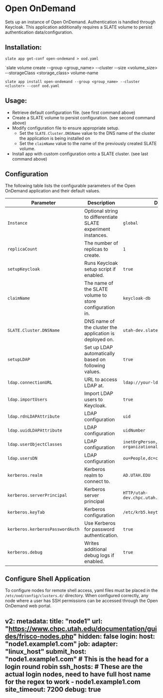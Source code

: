 # Open OnDemand

Sets up an instance of Open OnDemand.
Authentication is handled through Keycloak.
This application additionally requires a SLATE volume to persist authentication data/configuration.

## Installation:

`slate app get-conf open-ondemand > ood.yaml`

`slate volume create --group <group_name> --cluster <cluster> --size <volume_size> --storageClass <storage_class> volume-name

`slate app install open-ondemand --group <group_name> --cluster <cluster> --conf ood.yaml`


## Usage:

* Retrieve default configuration file. (see first command above)
* Create a SLATE volume to persist configuration. (see second command above)
* Modify configuration file to ensure appropriate setup.
	* Set the `SLATE.Cluster.DNSName` value to the DNS name of the cluster the application is being installed on
	* Set the `claimName` value to the name of the previously created SLATE volume.
* Install app with custom configuration onto a SLATE cluster. (see last command above)


## Configuration

The following table lists the configurable parameters of the Open OnDemand application and their default values.

|           Parameter           |           Description           |           Default           |
|-------------------------------|---------------------------------|-----------------------------|
|`Instance`| Optional string to differentiate SLATE experiment instances. |`global`|
|`replicaCount`| The number of replicas to create. |`1`|
|`setupKeycloak`| Runs Keycloak setup script if enabled. |`true`|
|`claimName`| The name of the SLATE volume to store configuration in. |`keycloak-db`| 
|`SLATE.Cluster.DNSName`| DNS name of the cluster the application is deployed on. |`utah-dev.slateci.net`|
|`setupLDAP`| Set up LDAP automatically based on following values. |`true`| 
|`ldap.connectionURL`| URL to access LDAP at. |`ldap://your-ldap-here`| 
|`ldap.importUsers`| Import LDAP users to Keycloak. |`true`| 
|`ldap.rdnLDAPAttribute`| LDAP configuration |`uid`| 
|`ldap.uuidLDAPAttribute`| LDAP configuration |`uidNumber`| 
|`ldap.userObjectClasses`| LDAP configuration |`inetOrgPerson, organizationalPerson`| 
|`ldap.usersDN`| LDAP configuration |`ou=People,dc=chpc,dc=utah,dc=edu`| 
|`kerberos.realm`| Kerberos realm to connect to. |`AD.UTAH.EDU`| 
|`kerberos.serverPrincipal`| Kerberos server principal |`HTTP/utah-dev.chpc.utah.edu@AD.UTAH.EDU`| 
|`kerberos.keyTab`| Kerberos configuration |`/etc/krb5.keytab`| 
|`kerberos.kerberosPasswordAuth`| Use Kerberos for password authentication. |`true`| 
|`kerberos.debug`| Writes additional debug logs if enabled. |`true`| 


## Configure Shell Application

To configure nodes for remote shell access, yaml files must be placed in the
`/etc/ood/config/clusters.d/` directory.
When configured correctly, any node where a user has SSH permissions can be
accessed through the Open OnDemand web portal.

v2:
  metadata:
    title: "node1"
    url: "https://www.chpc.utah.edu/documentation/guides/frisco-nodes.php"
    hidden: false
  login:
    host: "node1.example1.com"
  job:
    adapter: "linux_host"
    submit_host: "node1.example1.com"  # This is the head for a login round robin
    ssh_hosts: # These are the actual login nodes, need to have full host name for the regex to work
      - node1.example1.com
    site_timeout: 7200
    debug: true
---
